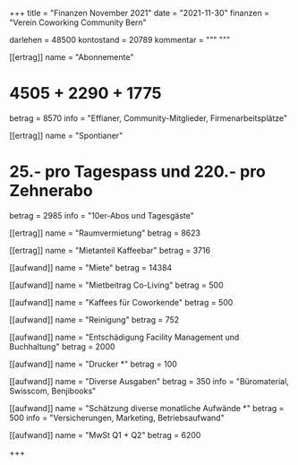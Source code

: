 +++
title = "Finanzen November 2021"
date = "2021-11-30"
finanzen = "Verein Coworking Community Bern"

darlehen = 48500
kontostand = 20789
kommentar = """
"""

[[ertrag]]
name = "Abonnemente"
# 4505 + 2290 + 1775
betrag = 8570 
info = "Effianer, Community-Mitglieder, Firmenarbeitsplätze"

[[ertrag]]
name = "Spontianer"
# 25.- pro Tagespass und 220.- pro Zehnerabo
betrag = 2985
info = "10er-Abos und Tagesgäste"

[[ertrag]]
name = "Raumvermietung"
betrag = 8623

[[ertrag]]
name = "Mietanteil Kaffeebar"
betrag = 3716


[[aufwand]]
name = "Miete"
betrag = 14384

[[aufwand]]
name = "Mietbeitrag Co-Living"
betrag = 500

[[aufwand]]
name = "Kaffees für Coworkende"
betrag = 500

[[aufwand]]
name = "Reinigung"
betrag = 752

[[aufwand]]
name = "Entschädigung Facility Management und Buchhaltung"
betrag = 2000

[[aufwand]]
name = "Drucker *"
betrag = 100

[[aufwand]]
name = "Diverse Ausgaben"
betrag = 350
info = "Büromaterial, Swisscom, Benjibooks"

[[aufwand]]
name = "Schätzung diverse monatliche Aufwände *"
betrag = 500
info = "Versicherungen, Marketing, Betriebsaufwand"

[[aufwand]]
name = "MwSt Q1 + Q2"
betrag = 6200

+++
